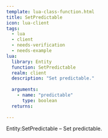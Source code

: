```yaml
---
template: lua-class-function.html
title: SetPredictable
icon: lua-client
tags:
  - lua
  - client
  - needs-verification
  - needs-example
lua:
  library: Entity
  function: SetPredictable
  realm: client
  description: "Set predictable."
  
  arguments:
    - name: "predictable"
      type: boolean
  returns:
    
---
```


<div class="lua__search__keywords">
Entity:SetPredictable &#x2013; Set predictable.
</div>
